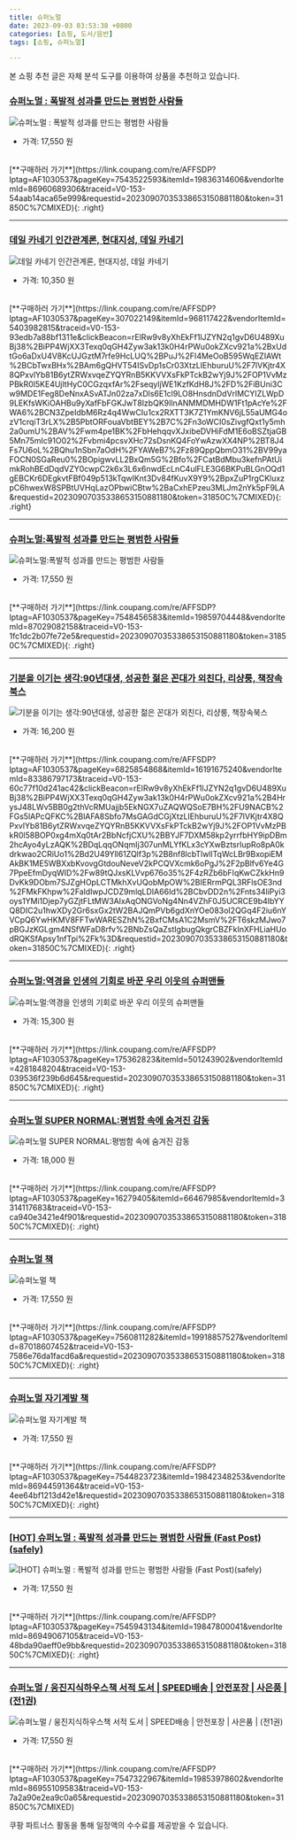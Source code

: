 ```yaml
---
title: 슈퍼노멀
date: 2023-09-03 03:53:38 +0800
categories: [쇼핑, 도서/음반]
tags: [쇼핑, 슈퍼노멀]

---
```


본 쇼핑 추천 글은 자체 분석 도구를 이용하여 상품을 추천하고 있습니다.
### [슈퍼노멀 : 폭발적 성과를 만드는 평범한 사람들](https://link.coupang.com/re/AFFSDP?lptag=AF1030537&pageKey=7543522593&itemId=19836314606&vendorItemId=86960689306&traceid=V0-153-54aab14aca65e999&requestid=20230907035338653150881180&token=31850C%7CMIXED)
![슈퍼노멀 : 폭발적 성과를 만드는 평범한 사람들](https://ads-partners.coupang.com/image1/nSseL5WS1pA-IGxmnTyhgvw8RePw5v4ej9AMmCGimrjIFDLVXiWjxAPHfwGqqudWdq22dKA-Y_BSXBB9ro14sAfYVl-X1QUFGgVzc3nUx1ChSLvUjAMecT6OJzRGs1i9qyCDfbi9mVXClq9JQO-PmHIlz8lceBUdZkXqfnTuZWmmVfkLsceydpVuPJXJr8RbHOC5HmRJVWJexDfbLCLN8EJtl26vEu5Ht5n3PEUp4KLKv2DRkKj2zkHdr3eQHt5sijMqOs2dch9rph2mJkjR)
- 가격: 17,550 원
<br>
[**구매하러 가기**](https://link.coupang.com/re/AFFSDP?lptag=AF1030537&pageKey=7543522593&itemId=19836314606&vendorItemId=86960689306&traceid=V0-153-54aab14aca65e999&requestid=20230907035338653150881180&token=31850C%7CMIXED){: .right}
<br>

---

### [데일 카네기 인간관계론, 현대지성, 데일 카네기](https://link.coupang.com/re/AFFSDP?lptag=AF1030537&pageKey=307022149&itemId=968117422&vendorItemId=5403982815&traceid=V0-153-93edb7a88bf1311e&clickBeacon=rElRw9v8yXhEkFf1lJZYN2q1gvD6U489XuBj38%2BiPP4WjXX3Texq0qGH4Zyw3ak13k0H4rPWu0okZXcv921a%2BxUdtGo6aDxU4V8KcUJGztM7rfe9HcLUQ%2BPuJ%2FI4MeOoB595WqEZIAWt%2BCbTwxBHx%2BAm6gQHVT54ISvDp1sCr03XtzLIEhburuU%2F7lVKjtr4X8QPxvlYb81B6ytZRWxvqeZYQYRnB5KKVVXsFkPTckB2wYj9J%2FOP1VvMzPBkR0l5KE4UjltHyC0CGzqxfAr%2FseqyljWE1KzfKdH8J%2FD%2FiBUni3Cw9MDE1Feg8DeNnxASvATJn02za7xDls6E1cl9LO8HnsdnDdVrlMCYIZLWpD9LEKfsWKiOAHBu9yXafFbFGKJwT8lzbQK9IlnANMMDMHDW1Ft1pAcYe%2FWA6%2BCN3ZpeIdbM6Rz4q4WwCIu1cx2RXTT3K7Z1YmKNV6jL55aUMG4ozV1crqiT3rLX%2B5PbtORFouaVbtBEY%2B7C%2Fn3oWCI0sZivgfQxt1y5mh2a0umU%2BAV%2Fwm4pe1BK%2FbHehqqvXJxibeDVHiFdM1E6oBSZtjaGB5Mn75mIc91O02%2Fvbmi4pcsvXHc72sDsnKQ4FoYwAzwXX4NP%2BT8J4Fs7U6oL%2BQhu1nSbn7aOdH%2FYAWeB7%2Fz89QppQbmO31%2BV99yaFOCN0SGaReu0%2BOpigwvLL2BxQm5G%2Bfo%2FCatBdMbu3kefnPAtUimkRohBEdDqdVZY0cwpC2k6x3L6x6nwdEcLnC4ulFLE3G6BKPuBLGnOQd1gEBCKr6DEgkvtFBf049p513kTqwIKnt3Dv84fKuvX9Y9%2BpxZuP1rgCKluxzpC6hwexW8SPBtUVHqLazOPbwiCBtw%2BaCxhEPzeu3MLJm2nYk5pF9LA&requestid=20230907035338653150881180&token=31850C%7CMIXED)
![데일 카네기 인간관계론, 현대지성, 데일 카네기](https://ads-partners.coupang.com/image1/ogigulcnb3GJRqA-os1HSOjZf0YCMvmwPXwZ0Tnurt0d02GEi9JGGRNjyig4EqXlJfTdfIjnWSXFcaRBC91xpBaPaJALwFUqok6TX24pT-aMGsrKBEX53RkV2tzQd0RT8ICQuyeI2dN1JDzAKAUkuBBJh0aBgBLH2ivZcG1ZGSB3MtJrgGOr9wkWf-44OR5ZApHgMXRFG4bOP0Rvf2x3WinNxRQmPj5-ggO0ljOzJzeJZWmoJcLS2iNPiaLBYqALu0mT9Ab6CBDT5dutTNfBw8Cm5OBIgA==)
- 가격: 10,350 원
<br>
[**구매하러 가기**](https://link.coupang.com/re/AFFSDP?lptag=AF1030537&pageKey=307022149&itemId=968117422&vendorItemId=5403982815&traceid=V0-153-93edb7a88bf1311e&clickBeacon=rElRw9v8yXhEkFf1lJZYN2q1gvD6U489XuBj38%2BiPP4WjXX3Texq0qGH4Zyw3ak13k0H4rPWu0okZXcv921a%2BxUdtGo6aDxU4V8KcUJGztM7rfe9HcLUQ%2BPuJ%2FI4MeOoB595WqEZIAWt%2BCbTwxBHx%2BAm6gQHVT54ISvDp1sCr03XtzLIEhburuU%2F7lVKjtr4X8QPxvlYb81B6ytZRWxvqeZYQYRnB5KKVVXsFkPTckB2wYj9J%2FOP1VvMzPBkR0l5KE4UjltHyC0CGzqxfAr%2FseqyljWE1KzfKdH8J%2FD%2FiBUni3Cw9MDE1Feg8DeNnxASvATJn02za7xDls6E1cl9LO8HnsdnDdVrlMCYIZLWpD9LEKfsWKiOAHBu9yXafFbFGKJwT8lzbQK9IlnANMMDMHDW1Ft1pAcYe%2FWA6%2BCN3ZpeIdbM6Rz4q4WwCIu1cx2RXTT3K7Z1YmKNV6jL55aUMG4ozV1crqiT3rLX%2B5PbtORFouaVbtBEY%2B7C%2Fn3oWCI0sZivgfQxt1y5mh2a0umU%2BAV%2Fwm4pe1BK%2FbHehqqvXJxibeDVHiFdM1E6oBSZtjaGB5Mn75mIc91O02%2Fvbmi4pcsvXHc72sDsnKQ4FoYwAzwXX4NP%2BT8J4Fs7U6oL%2BQhu1nSbn7aOdH%2FYAWeB7%2Fz89QppQbmO31%2BV99yaFOCN0SGaReu0%2BOpigwvLL2BxQm5G%2Bfo%2FCatBdMbu3kefnPAtUimkRohBEdDqdVZY0cwpC2k6x3L6x6nwdEcLnC4ulFLE3G6BKPuBLGnOQd1gEBCKr6DEgkvtFBf049p513kTqwIKnt3Dv84fKuvX9Y9%2BpxZuP1rgCKluxzpC6hwexW8SPBtUVHqLazOPbwiCBtw%2BaCxhEPzeu3MLJm2nYk5pF9LA&requestid=20230907035338653150881180&token=31850C%7CMIXED){: .right}
<br>

---

### [슈퍼노멀:폭발적 성과를 만드는 평범한 사람들](https://link.coupang.com/re/AFFSDP?lptag=AF1030537&pageKey=7548456583&itemId=19859704448&vendorItemId=87029082158&traceid=V0-153-1fc1dc2b07fe72e5&requestid=20230907035338653150881180&token=31850C%7CMIXED)
![슈퍼노멀:폭발적 성과를 만드는 평범한 사람들](https://ads-partners.coupang.com/image1/eMnbvLKLt5fuZ_kFeDv1M5FFBfQNbnIC5_E18fkkBxorSfYmB4UsXYyP2_lnxFdxI16M6-NQIszv7Sdh3F26u4S3uYbkj9E6mBDnIGYEcAsbMpUR6vmCfwPKyaAa56rteDU3qqYbcqoUf9_0pKPGec2YELihThocHQbrhFfsJUCqEgQxBkB957Hlni69ChNau0XiApxnwjn4gTHzazSHl0EAK1Tx2NPdR5jc5KW0Vbh6RQXxhKoiYMRiKUQ6BFKOGngcd6r1i6vt3ZqLlmVOVVWtQELWb3gLnC-L1matkQ==)
- 가격: 17,550 원
<br>
[**구매하러 가기**](https://link.coupang.com/re/AFFSDP?lptag=AF1030537&pageKey=7548456583&itemId=19859704448&vendorItemId=87029082158&traceid=V0-153-1fc1dc2b07fe72e5&requestid=20230907035338653150881180&token=31850C%7CMIXED){: .right}
<br>

---

### [기분을 이기는 생각:90년대생, 성공한 젊은 꼰대가 외친다, 리샹룽, 책장속북스](https://link.coupang.com/re/AFFSDP?lptag=AF1030537&pageKey=6825854868&itemId=16191675240&vendorItemId=83386797173&traceid=V0-153-60c77f10d241ac42&clickBeacon=rElRw9v8yXhEkFf1lJZYN2q1gvD6U489XuBj38%2BiPP4WjXX3Texq0qGH4Zyw3ak13k0H4rPWu0okZXcv921a%2B4HrysJ48LWv5BB0g2thVcRMUajjb5EkNGX7uZAQWQSoE7BH%2FU9NACB%2FGs5lAPcQFKC%2BlAFA8Sbfo7MsGAGdCGjXtzLIEhburuU%2F7lVKjtr4X8QPxvlYb81B6ytZRWxvqeZYQYRnB5KKVVXsFkPTckB2wYj9J%2FOP1VvMzPBkR0l58BOP0xg4mXq0tAr2BbNcfjCXU%2BBYJF7DXM58kp2yrrfbHY9ipDBm2hcAyo4yLzAQK%2BDqLqqONqmIj307unMLYfKLx3cYXwBztsrIupRo8pA0kdrkwao2CRiUo1%2Bd2U49Yll61ZQlf3p%2B8nf8lcbTlwllTqWcLBr9BxopiEMAkBK1ME5WBXxbKvovgGtdouNeveV2kPCQVXcmk6oPgJ%2F2pBlfv6Ye4G7PpeEfmDyqWID%2Fw89tQJxsKLVvp676o35%2F4zRZb6bFIqKwCZkkHn9DvKk9DObm7SJZgHOpLCTMkhXvUQobMpOW%2BIERrmPQL3RFlsOE3nd%2FMkFKhpw%2FaldlwpJCDZ9mlqLDIA66Id%2BCbvDD2n%2Fnts34liPyi3oys1YMi1Djep7yGZjtFLtMW3AlxAqONGVoNg4Nn4VZhF0J5UCRCE9b4IbYYQ8DIC2u1hwXDy2Gr6sxGx2tW2BAJQmPVb6gdXnYOe083oI2QGq4F2iu6nYVCpQ6YwHKMV8FFTwWARESZhN%2BxfCMsA1C2MsmV%2FT6skzMJwo7pBGJzKGLgm4NSfWFaD8rfv%2BNbZsQaZstIgbugQkgrCBZFkInXFHLiaHUodRQKSfApsy1nfTpi%2Fk%3D&requestid=20230907035338653150881180&token=31850C%7CMIXED)
![기분을 이기는 생각:90년대생, 성공한 젊은 꼰대가 외친다, 리샹룽, 책장속북스](https://ads-partners.coupang.com/image1/PHX_6-pI7Vxi3CHoPL4EhGp52BfXkryDTV-RDUP-5h-sX6skf9__enJXlw1rGRBI8nxE0VbJ5_liNYkSBiXFJsVhfVBmf57vhGJ1CZBOiL5WwEpK9J5UKSIJIhZJ4aLM0FPX6AQazI668jJIm9Rvhwu9C8wGKAZFj69p1C8nBOeRYndbqo-mzDoAasyXNfHNjbrVmVVhBf9b-I607iLFrfMJC0b-EkkArCL-QBXztVFcgH0W9maGxc1AMglr1ijXWon91Vtffujgg34IZDfhWYfLA8A2c6eNgq-e4-yMtIlgoMNHxw==)
- 가격: 16,200 원
<br>
[**구매하러 가기**](https://link.coupang.com/re/AFFSDP?lptag=AF1030537&pageKey=6825854868&itemId=16191675240&vendorItemId=83386797173&traceid=V0-153-60c77f10d241ac42&clickBeacon=rElRw9v8yXhEkFf1lJZYN2q1gvD6U489XuBj38%2BiPP4WjXX3Texq0qGH4Zyw3ak13k0H4rPWu0okZXcv921a%2B4HrysJ48LWv5BB0g2thVcRMUajjb5EkNGX7uZAQWQSoE7BH%2FU9NACB%2FGs5lAPcQFKC%2BlAFA8Sbfo7MsGAGdCGjXtzLIEhburuU%2F7lVKjtr4X8QPxvlYb81B6ytZRWxvqeZYQYRnB5KKVVXsFkPTckB2wYj9J%2FOP1VvMzPBkR0l58BOP0xg4mXq0tAr2BbNcfjCXU%2BBYJF7DXM58kp2yrrfbHY9ipDBm2hcAyo4yLzAQK%2BDqLqqONqmIj307unMLYfKLx3cYXwBztsrIupRo8pA0kdrkwao2CRiUo1%2Bd2U49Yll61ZQlf3p%2B8nf8lcbTlwllTqWcLBr9BxopiEMAkBK1ME5WBXxbKvovgGtdouNeveV2kPCQVXcmk6oPgJ%2F2pBlfv6Ye4G7PpeEfmDyqWID%2Fw89tQJxsKLVvp676o35%2F4zRZb6bFIqKwCZkkHn9DvKk9DObm7SJZgHOpLCTMkhXvUQobMpOW%2BIERrmPQL3RFlsOE3nd%2FMkFKhpw%2FaldlwpJCDZ9mlqLDIA66Id%2BCbvDD2n%2Fnts34liPyi3oys1YMi1Djep7yGZjtFLtMW3AlxAqONGVoNg4Nn4VZhF0J5UCRCE9b4IbYYQ8DIC2u1hwXDy2Gr6sxGx2tW2BAJQmPVb6gdXnYOe083oI2QGq4F2iu6nYVCpQ6YwHKMV8FFTwWARESZhN%2BxfCMsA1C2MsmV%2FT6skzMJwo7pBGJzKGLgm4NSfWFaD8rfv%2BNbZsQaZstIgbugQkgrCBZFkInXFHLiaHUodRQKSfApsy1nfTpi%2Fk%3D&requestid=20230907035338653150881180&token=31850C%7CMIXED){: .right}
<br>

---

### [슈퍼노멀:역경을 인생의 기회로 바꾼 우리 이웃의 슈퍼맨들](https://link.coupang.com/re/AFFSDP?lptag=AF1030537&pageKey=175362823&itemId=501243902&vendorItemId=4281848204&traceid=V0-153-039536f239b6d645&requestid=20230907035338653150881180&token=31850C%7CMIXED)
![슈퍼노멀:역경을 인생의 기회로 바꾼 우리 이웃의 슈퍼맨들](https://ads-partners.coupang.com/image1/-3qXrmZ9yzRHFEQx-3R3SrnZtxmIxyCSWmLvI0-f9iAn8ZY8UcF5VFOv2EPrmhFzblrKsWenvLv8ulHGvGpaJUajlvzfy1V_rJFOmG4yghiKCv_kOQnHlJHF-ImzYYiGA0N1JekP4TgO0-fy008Boh9EXKNZqr8FvSI2AP8r0DzCaR_i-5FT2bFUTIWmbLmX6yBDlcFgtiJz3Ksobxd7ssN53XO4V8yYC3ujexarSzDE2TLEAi27mjA4af4EWhSil9dw7uCVS_-CVpoMRoM=)
- 가격: 15,300 원
<br>
[**구매하러 가기**](https://link.coupang.com/re/AFFSDP?lptag=AF1030537&pageKey=175362823&itemId=501243902&vendorItemId=4281848204&traceid=V0-153-039536f239b6d645&requestid=20230907035338653150881180&token=31850C%7CMIXED){: .right}
<br>

---

### [슈퍼노멀 SUPER NORMAL:평범함 속에 숨겨진 감동](https://link.coupang.com/re/AFFSDP?lptag=AF1030537&pageKey=16279405&itemId=66467985&vendorItemId=3314117683&traceid=V0-153-ca940e3421e4f901&requestid=20230907035338653150881180&token=31850C%7CMIXED)
![슈퍼노멀 SUPER NORMAL:평범함 속에 숨겨진 감동](https://ads-partners.coupang.com/image1/O2YJrBPxNPrxviT9O8h8P2J7O2iJ2CxVwdsiFVB9Ibnr43k9EWyQBrTnyx78DjE_HQVbqxqBsknhJpEJlYOpkSK1c3_rZiOArtxW_NpCgwmPObrkz-KnQPmjucL4T9NsdbwUgBrvqBT2pRd4byBA2sokhPQpieNXkjYX7B55QZH5uLtn2-62sIPs5zOBQfHn3IT22WHKH5vnvF6qyFachX1zDPCBS0zUrUeX3zJ7lMQ0iOmDu54YJU_XSpBWq_-R0rTJ800eKlVcvNdRqLBoJFnwKVMeUNx7XLdD5ImyOXBl20i3ZfdfziOcmZJ8_Dr0oY0ZG9TOlbUACYC6OQ==)
- 가격: 18,000 원
<br>
[**구매하러 가기**](https://link.coupang.com/re/AFFSDP?lptag=AF1030537&pageKey=16279405&itemId=66467985&vendorItemId=3314117683&traceid=V0-153-ca940e3421e4f901&requestid=20230907035338653150881180&token=31850C%7CMIXED){: .right}
<br>

---

### [슈퍼노멀 책](https://link.coupang.com/re/AFFSDP?lptag=AF1030537&pageKey=7560811282&itemId=19918857527&vendorItemId=87018607452&traceid=V0-153-7586e76da1facd6a&requestid=20230907035338653150881180&token=31850C%7CMIXED)
![슈퍼노멀 책](https://ads-partners.coupang.com/image1/rlf61fyq0Zqyv96KrrcPJdeZh5OITRMVTo-UFSL5NGmc51AEtKz8Dy0-3sSqL3ugL3vt1szFzAryS74jPq8n3uRaJWxDNDgshwUm4xe3L3yGFu8I0Dcq_nCDzqHPPZ8h3cY6FfCkAWDnsyXZqykN9ies1k5jMCzIg67n7GjyF_sOiOrm0SoLPW-qs42ff0dMdJdmGGHmNWu-BeyhmE-dKz-2xfgJ0LmdcMWC4N-rwkVQNz6XVeIMf7NXCTEWtottrnDG4sY686bX4dDMRw9r92giMpkcgsif_vGvW-nI188=)
- 가격: 17,550 원
<br>
[**구매하러 가기**](https://link.coupang.com/re/AFFSDP?lptag=AF1030537&pageKey=7560811282&itemId=19918857527&vendorItemId=87018607452&traceid=V0-153-7586e76da1facd6a&requestid=20230907035338653150881180&token=31850C%7CMIXED){: .right}
<br>

---

### [슈퍼노멀 자기계발 책](https://link.coupang.com/re/AFFSDP?lptag=AF1030537&pageKey=7544823723&itemId=19842348253&vendorItemId=86944591364&traceid=V0-153-4ee64bf1213d42e1&requestid=20230907035338653150881180&token=31850C%7CMIXED)
![슈퍼노멀 자기계발 책](https://ads-partners.coupang.com/image1/vKvYrgXRhSLDSPEavB5Q4C7x-ULfwk7s_n7Zd-rdjRhoYPpckoVVPwXe2Gwt7weyJCRhVJzfw83ruVNDaqnml33SZK3LH_sIL8tDy5AqwjWVTj82BW6OK9OF3bqm5MuNUc-XUp0YmF7OHsBMRWUfT1SM2uw7U0OXL6REoPcRIqFgp3M8_WMFGSim9pb2xBpVTBIeShJiL7_wwfWz8EKjJX3e3e5F_xbUZ9c_zX3GwIiEUEPLkmyYq4nMS1amXcqB2UqP_wZPv_p-shTZQhqNTOfpCIvuXjLOmqvMHl5p5mg=)
- 가격: 17,550 원
<br>
[**구매하러 가기**](https://link.coupang.com/re/AFFSDP?lptag=AF1030537&pageKey=7544823723&itemId=19842348253&vendorItemId=86944591364&traceid=V0-153-4ee64bf1213d42e1&requestid=20230907035338653150881180&token=31850C%7CMIXED){: .right}
<br>

---

### [[HOT] 슈퍼노멀 : 폭발적 성과를 만드는 평범한 사람들 (Fast Post)(safely)](https://link.coupang.com/re/AFFSDP?lptag=AF1030537&pageKey=7545943134&itemId=19847800041&vendorItemId=86949067105&traceid=V0-153-48bda90aeff0e9bb&requestid=20230907035338653150881180&token=31850C%7CMIXED)
![[HOT] 슈퍼노멀 : 폭발적 성과를 만드는 평범한 사람들 (Fast Post)(safely)](https://ads-partners.coupang.com/image1/7xihWBAR2Naahiff71ugv5-FCK-2H0ailz6jf-A9KhG8K2KYV91DHRM-GWLM66-fdgWvF16ri0MjsCj94Sqb4lNp5hgsyXtqF9yw7r5lQlZ9x1bEh-CFtasawTeNRJHCld02iRhnN859jkVGd5j0xY-Sqy1Q707w6sjahEkWXGFtCcJEoInOUmTZQjq1C2I4I0Q5bzzTzqG1bea7OP7JrUhhGMd1dDb13uyPEsU_gXRVBYJTiSdCA2YicOKBzcCQwf7msRSp0TGGO_Pved6ZOj_z4xPO5iIGEHP3H-Txvg==)
- 가격: 17,550 원
<br>
[**구매하러 가기**](https://link.coupang.com/re/AFFSDP?lptag=AF1030537&pageKey=7545943134&itemId=19847800041&vendorItemId=86949067105&traceid=V0-153-48bda90aeff0e9bb&requestid=20230907035338653150881180&token=31850C%7CMIXED){: .right}
<br>

---

### [슈퍼노멀 / 웅진지식하우스책 서적 도서 | SPEED배송 | 안전포장 | 사은품 | (전1권)](https://link.coupang.com/re/AFFSDP?lptag=AF1030537&pageKey=7547322967&itemId=19853978602&vendorItemId=86955109583&traceid=V0-153-7a2a90e2ea9c0a65&requestid=20230907035338653150881180&token=31850C%7CMIXED)
![슈퍼노멀 / 웅진지식하우스책 서적 도서 | SPEED배송 | 안전포장 | 사은품 | (전1권)](https://ads-partners.coupang.com/image1/P8y5LRz-7Hjte4j3P2nCW7GCQApqYehYJ49yf3DX9nm1d7wtEeSTCJ4YsClpf71fY-95ZF_Y2aVucGrn4fr5yuDM6FQncqr-traKjw_0klaxPoAymTt2VFKYyy5N0da4bbTKci8_WKIcUgQo8UN8OwiiJqwi0HkNHvLkNS43oYn8jYx4Vu2s6vC84xpV7vtY6WX_2gxb_TW7QlTV-FnCIMZe_l-bUfCJ6me-pKN1Gi9M0WIGyfMwBl63PDwSSK0g0C0szAAu73stqhJNfTXAMQAFb-SWj1VhXl01s2QWA7g=)
- 가격: 17,550 원
<br>
[**구매하러 가기**](https://link.coupang.com/re/AFFSDP?lptag=AF1030537&pageKey=7547322967&itemId=19853978602&vendorItemId=86955109583&traceid=V0-153-7a2a90e2ea9c0a65&requestid=20230907035338653150881180&token=31850C%7CMIXED)


쿠팡 파트너스 활동을 통해 일정액의 수수료를 제공받을 수 있습니다.
